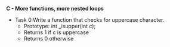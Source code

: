**C - More functions, more nested loops**

* Task 0:Write a function that checks for uppercase character.
	* Prototype: int _isupper(int c);
	* Returns 1 if c is uppercase
	* Returns 0 otherwise

